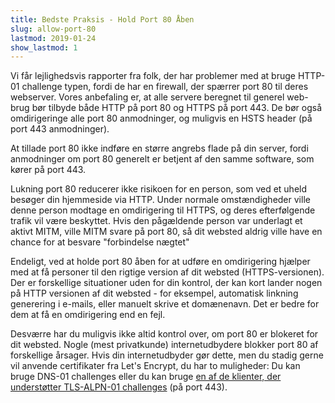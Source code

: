 ```yaml
---
title: Bedste Praksis - Hold Port 80 Åben
slug: allow-port-80
lastmod: 2019-01-24
show_lastmod: 1
---
```



Vi får lejlighedsvis rapporter fra folk, der har problemer med at bruge HTTP-01 challenge typen, fordi de har en firewall, der spærrer port 80 til deres webserver. Vores anbefaling er, at alle servere beregnet til generel web- brug bør tilbyde både HTTP på port 80 og HTTPS på port 443. De bør også omdirigeringe alle port 80 anmodninger, og muligvis en HSTS header (på port 443 anmodninger).

At tillade port 80 ikke indføre en større angrebs flade på din server, fordi anmodninger om port 80 generelt er betjent af den samme software, som kører på port 443.

Lukning port 80 reducerer ikke risikoen for en person, som ved et uheld besøger din hjemmeside via HTTP. Under normale omstændigheder ville denne person modtage en omdirigering til HTTPS, og deres efterfølgende trafik vil være beskyttet. Hvis den pågældende person var underlagt et aktivt MITM, ville MITM svare på port 80, så dit websted aldrig ville have en chance for at besvare "forbindelse nægtet"

Endeligt, ved at holde port 80 åben for at udføre en omdirigering hjælper med at få personer til den rigtige version af dit websted (HTTPS-versionen). Der er forskellige situationer uden for din kontrol, der kan kort lander nogen på HTTP versionen af dit websted - for eksempel, automatisk linkning generering i e-mails, eller manuelt skrive et domænenavn. Det er bedre for dem at få en omdirigering end en fejl.

Desværre har du muligvis ikke altid kontrol over, om port 80 er blokeret for dit websted. Nogle (mest privatkunde) internetudbydere blokker port 80 af forskellige årsager. Hvis din internetudbyder gør dette, men du stadig gerne vil anvende certifikater fra Let's Encrypt, du har to muligheder: Du kan bruge DNS-01 challenges eller du kan bruge [en af de klienter, der understøtter TLS-ALPN-01 challenges](https://community.letsencrypt.org/t/which-client-support-tls-alpn-challenge/75859/2) (på port 443).
